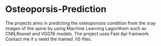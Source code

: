 # Osteoporsis-Prediction
The projects aims in predicting the osteoporosis  condition from the xray images of the spine by using Machine Learning Lagorithsm such as CNN,Resnet and VGG16 models.
The project uses Fast Api framwork 
<br>
Contact me if u need the trained .h5 files.
